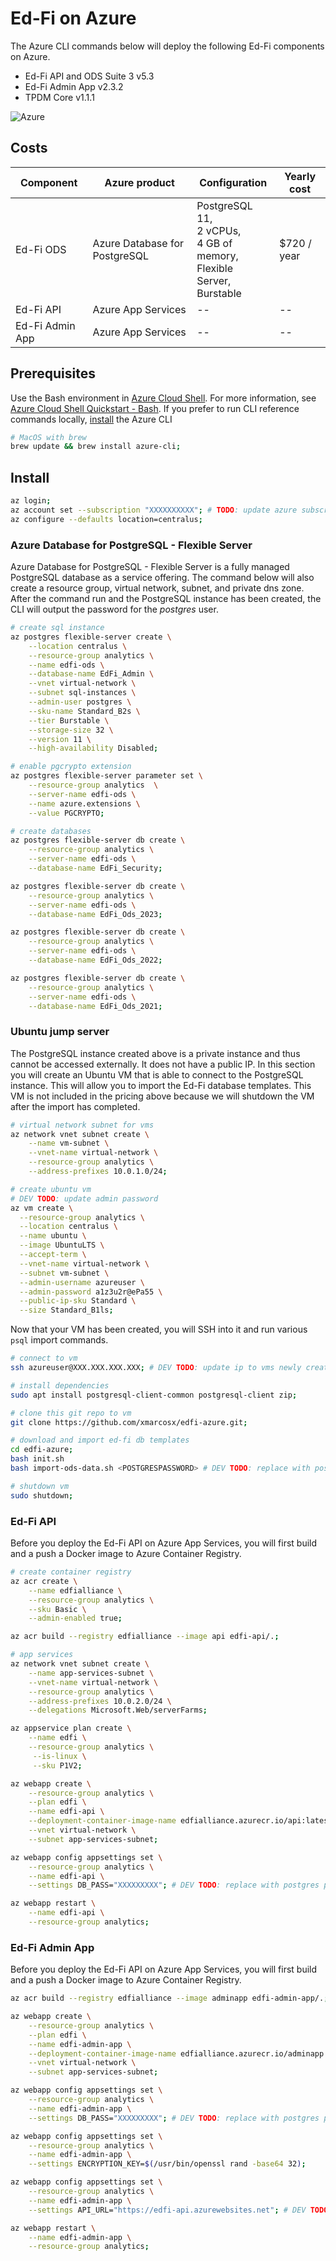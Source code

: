 # Ed-Fi on Azure
The Azure CLI commands below will deploy the following Ed-Fi components on Azure.

* Ed-Fi API and ODS Suite 3 v5.3
* Ed-Fi Admin App v2.3.2
* TPDM Core v1.1.1

![Azure](/img/architecture.png)

## Costs
| Component             | Azure product | Configuration                                   | Yearly cost            |
| --------------------- | -------------------- | ----------------------------------------------- | ---------------------- |
| Ed-Fi ODS             | Azure Database for PostgreSQL            | PostgreSQL 11,<br>2 vCPUs,<br>4 GB of memory,<br> Flexible Server,<br>Burstable      | $720 / year              |
| Ed-Fi API             | Azure App Services            | --    | -- |
| Ed-Fi Admin App       | Azure App Services            | --     | -- |

## Prerequisites
Use the Bash environment in [Azure Cloud Shell](https://docs.microsoft.com/en-us/azure/cloud-shell/quickstart). For more information, see [Azure Cloud Shell Quickstart - Bash](https://docs.microsoft.com/en-us/azure/cloud-shell/quickstart). If you prefer to run CLI reference commands locally, [install](https://docs.microsoft.com/en-us/cli/azure/install-azure-cli) the Azure CLI

```sh
# MacOS with brew
brew update && brew install azure-cli;
```

## Install
```sh
az login;
az account set --subscription "XXXXXXXXXX"; # TODO: update azure subscription id
az configure --defaults location=centralus;
```

### Azure Database for PostgreSQL - Flexible Server
Azure Database for PostgreSQL - Flexible Server is a fully managed PostgreSQL database as a service offering. The command below will also create a resource group, virtual network, subnet, and private dns zone. After the command run and the PostgreSQL instance has been created, the CLI will output the password for the *postgres* user.
```sh
# create sql instance
az postgres flexible-server create \
    --location centralus \
    --resource-group analytics \
    --name edfi-ods \
    --database-name EdFi_Admin \
    --vnet virtual-network \
    --subnet sql-instances \
    --admin-user postgres \
    --sku-name Standard_B2s \
    --tier Burstable \
    --storage-size 32 \
    --version 11 \
    --high-availability Disabled;

# enable pgcrypto extension
az postgres flexible-server parameter set \
    --resource-group analytics  \
    --server-name edfi-ods \
    --name azure.extensions \
    --value PGCRYPTO;

# create databases
az postgres flexible-server db create \
    --resource-group analytics \
    --server-name edfi-ods \
    --database-name EdFi_Security;

az postgres flexible-server db create \
    --resource-group analytics \
    --server-name edfi-ods \
    --database-name EdFi_Ods_2023;

az postgres flexible-server db create \
    --resource-group analytics \
    --server-name edfi-ods \
    --database-name EdFi_Ods_2022;

az postgres flexible-server db create \
    --resource-group analytics \
    --server-name edfi-ods \
    --database-name EdFi_Ods_2021;
```

### Ubuntu jump server
The PostgreSQL instance created above is a private instance and thus cannot be accessed externally. It does not have a public IP. In this section you will create an Ubuntu VM that is able to connect to the PostgreSQL instance. This will allow you to import the Ed-Fi database templates. This VM is not included in the pricing above because we will shutdown the VM after the import has completed.

```sh
# virtual network subnet for vms
az network vnet subnet create \
    --name vm-subnet \
    --vnet-name virtual-network \
    --resource-group analytics \
    --address-prefixes 10.0.1.0/24;

# create ubuntu vm
# DEV TODO: update admin password
az vm create \
  --resource-group analytics \
  --location centralus \
  --name ubuntu \
  --image UbuntuLTS \
  --accept-term \
  --vnet-name virtual-network \
  --subnet vm-subnet \
  --admin-username azureuser \
  --admin-password a1z3u2r@ePa55 \
  --public-ip-sku Standard \
  --size Standard_B1ls;
```

Now that your VM has been created, you will SSH into it and run various `psql` import commands.

```sh
# connect to vm
ssh azureuser@XXX.XXX.XXX.XXX; # DEV TODO: update ip to vms newly created public ip

# install dependencies
sudo apt install postgresql-client-common postgresql-client zip;

# clone this git repo to vm
git clone https://github.com/xmarcosx/edfi-azure.git;

# download and import ed-fi db templates
cd edfi-azure;
bash init.sh
bash import-ods-data.sh <POSTGRESPASSWORD> # DEV TODO: replace with postgres password

# shutdown vm
sudo shutdown;
```


### Ed-Fi API
Before you deploy the Ed-Fi API on Azure App Services, you will first build and a push a Docker image to Azure Container Registry.
```sh
# create container registry
az acr create \
    --name edfialliance \
    --resource-group analytics \
    --sku Basic \
    --admin-enabled true;

az acr build --registry edfialliance --image api edfi-api/.;

# app services
az network vnet subnet create \
    --name app-services-subnet \
    --vnet-name virtual-network \
    --resource-group analytics \
    --address-prefixes 10.0.2.0/24 \
    --delegations Microsoft.Web/serverFarms;

az appservice plan create \
    --name edfi \
    --resource-group analytics \
     --is-linux \
     --sku P1V2;

az webapp create \
    --resource-group analytics \
    --plan edfi \
    --name edfi-api \
    --deployment-container-image-name edfialliance.azurecr.io/api:latest \
    --vnet virtual-network \
    --subnet app-services-subnet;

az webapp config appsettings set \
    --resource-group analytics \
    --name edfi-api \
    --settings DB_PASS="XXXXXXXXX"; # DEV TODO: replace with postgres password

az webapp restart \
    --name edfi-api \
    --resource-group analytics;
```


### Ed-Fi Admin App
Before you deploy the Ed-Fi API on Azure App Services, you will first build and a push a Docker image to Azure Container Registry.
```sh
az acr build --registry edfialliance --image adminapp edfi-admin-app/.;

az webapp create \
    --resource-group analytics \
    --plan edfi \
    --name edfi-admin-app \
    --deployment-container-image-name edfialliance.azurecr.io/adminapp:latest \
    --vnet virtual-network \
    --subnet app-services-subnet;

az webapp config appsettings set \
    --resource-group analytics \
    --name edfi-admin-app \
    --settings DB_PASS="XXXXXXXXX"; # DEV TODO: replace with postgres password

az webapp config appsettings set \
    --resource-group analytics \
    --name edfi-admin-app \
    --settings ENCRYPTION_KEY=$(/usr/bin/openssl rand -base64 32);

az webapp config appsettings set \
    --resource-group analytics \
    --name edfi-admin-app \
    --settings API_URL="https://edfi-api.azurewebsites.net"; # DEV TODO: replace with edfi api url (ie. https://edfi-api.azurewebsites.net)

az webapp restart \
    --name edfi-admin-app \
    --resource-group analytics;
```
